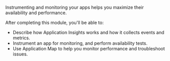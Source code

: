 Instrumenting and monitoring your apps helps you maximize their availability and performance.

After completing this module, you'll be able to: 

* Describe how Application Insights works and how it collects events and metrics.
* Instrument an app for monitoring, and perform availability tests.
* Use Application Map to help you monitor performance and troubleshoot issues.
